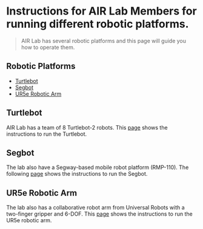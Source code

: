 # Instructions for AIR Lab Members for running different robotic platforms.
> AIR Lab has several robotic platforms and this page will guide you how to operate them. 

## Robotic Platforms
* [Turtlebot](#turtlebot)
* [Segbot](#segbot)
* [UR5e Robotic Arm](#ur5e)

## Turtlebot
AIR Lab has a team of 8 Turtlebot-2 robots. This [page](https://github.com/vkudalk1/AIR-Lab-Instructions/blob/master/Turtlebot.md) shows the instructions to run the Turtlebot.

## Segbot
The lab also have a Segway-based mobile robot platform (RMP-110). The following [page](https://github.com/vkudalk1/AIR-Lab-Instructions/blob/master/Segbot.md) shows the instructions to run the Segbot.


## UR5e Robotic Arm
The lab also has a collaborative robot arm from Universal Robots with a two-finger gripper and 6-DOF. This [page](https://github.com/vkudalk1/AIR-Lab-Instructions/blob/master/UR5e.md) shows the instructions to run the UR5e robotic arm.
